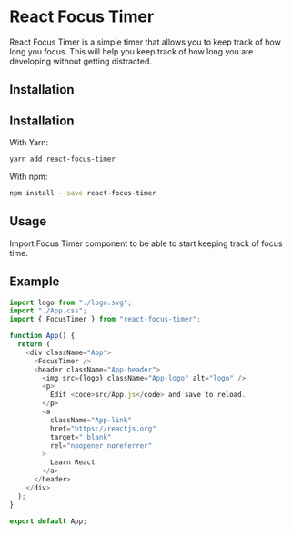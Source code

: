 # React Focus Timer

React Focus Timer is a simple timer that allows you to keep track of how long you focus. This will help you keep track of how long you are developing without getting distracted.

## Installation

## Installation

With Yarn:

```bash
yarn add react-focus-timer
```

With npm:

```bash
npm install --save react-focus-timer
```

## Usage

Import Focus Timer component to be able to start keeping track of focus time.

## Example

```js
import logo from "./logo.svg";
import "./App.css";
import { FocusTimer } from "react-focus-timer";

function App() {
  return (
    <div className="App">
      <FocusTimer />
      <header className="App-header">
        <img src={logo} className="App-logo" alt="logo" />
        <p>
          Edit <code>src/App.js</code> and save to reload.
        </p>
        <a
          className="App-link"
          href="https://reactjs.org"
          target="_blank"
          rel="noopener noreferrer"
        >
          Learn React
        </a>
      </header>
    </div>
  );
}

export default App;
```
